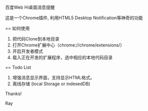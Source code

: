 百度Web Hi桌面消息提醒

这是一个Chrome插件, 利用HTML5 Desktop Notification等神奇的功能

== 如何使用
1. 把代码Clone到本地目录
2. 打开Chrome扩展中心（chrome://chrome/extensions/） 
3. 开启开发者模式
4. 载入正在开发的扩展程序，选中相应的本地代码目录

== Todo List
1. 增强消息显示界面，支持显示HTML格式。
2. 离线存储 (local Storage or indexedDB)

Thanks!

Ray
